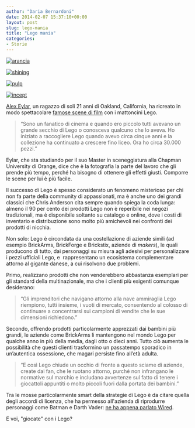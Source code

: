 ```yaml
---
author: "Daria Bernardoni"
date: 2014-02-07 15:37:10+00:00
layout: post
slug: lego-mania
title: "Lego mania"
categories:
- Storie
---
```


[![arancia](http://40k.it/wp-content/uploads/2014/02/arancia-300x152.jpg)](http://40k.it/wp-content/uploads/2014/02/arancia.jpg)


[![shining](http://40k.it/wp-content/uploads/2014/02/shining.jpg)](http://40k.it/wp-content/uploads/2014/02/shining.jpg)






[![pulp](http://40k.it/wp-content/uploads/2014/02/pulp.jpg)](http://40k.it/wp-content/uploads/2014/02/pulp.jpg)


[![incept](http://40k.it/wp-content/uploads/2014/02/incept.jpg)](http://40k.it/wp-content/uploads/2014/02/incept.jpg)




[Alex Eylar](http://www.flickr.com/photos/hoyvinmayvin/), un ragazzo di soli 21 anni di Oakland, California, ha ricreato in modo spettacolare [famose scene di film](http://www.telegraph.co.uk/culture/culturepicturegalleries/8243528/Scenes-from-famous-films-recreated-using-Lego-bricks-by-Alex-Eylar.html) con i mattoncini Lego.


> “Sono un fanatico di cinema e quando ero piccolo tutti avevano un grande secchio di Lego o conosceva qualcuno che lo aveva. Ho iniziato a raccogliere Lego quando avevo circa cinque anni e la collezione ha continuato a crescere fino liceo. Ora ho circa 30.000 pezzi.”


Eylar, che sta studiando per il suo Master in sceneggiatura alla Chapman University di Orange, dice che è la fotografia la parte del lavoro che gli prende più tempo, perché ha bisogno di ottenere gli effetti giusti. Comporre le scene per lui è più facile.

Il successo di Lego è spesso considerato un fenomeno misterioso per chi non fa parte della community di appassionati, ma è anche uno dei grandi classici che Chris Anderson cita sempre quando spiega la coda lunga: almeno il 90 per cento dei prodotti Lego non è reperibile nei negozi tradizionali, ma è disponibile soltanto su catalogo e online, dove i costi di inventario e distribuzione sono molto più amichevoli nei confronti dei prodotti di nicchia.

Non solo: Lego è circondata da una costellazione di aziende simili (ad esempio BrickArms, BrickForge e Brickstix, aziende di _makers_), le quali producono di tutto, dai personaggi su misura agli adesivi per personalizzare i pezzi ufficiali Lego, e  rappresentano un ecosistema complementare attorno al gigante danese, a cui risolvono due problemi.

Primo, realizzano prodotti che non venderebbero abbastanza esemplari per gli standard della multinazionale, ma che i clienti più esigenti comunque desiderano:


> “Gli imprenditori che navigano attorno alla nave ammiraglia Lego riempiono, tutti insieme, i vuoti di mercato, consentendo al colosso di continuare a concentrarsi sui campioni di vendite che le sue dimensioni richiedono.”


Secondo, offrendo prodotti particolarmente apprezzati dai bambini più grandi, le aziende come BrickArms li mantengono nel mondo Lego per qualche anno in più della media, dagli otto o dieci anni. Tutto ciò aumenta le possibilità che questi clienti trasformino un passatempo sporadico in un’autentica ossessione, che magari persiste fino all’età adulta.


> “E così Lego chiude un occhio di fronte a questo sciame di aziende, create dai fan, che le ruotano attorno, purché non infrangano le normative sul marchio e includano avvertenze sul fatto di tenere i giocattoli appuntiti o molto piccoli fuori dalla portata dei bambini.”


Tra le mosse particolarmente smart della strategie di Lego è da citare quella degli accordi di licenza, che ha permesso all'azienda di riprodurre personaggi come Batman e Darth Vader: [ne ha appena parlato Wired](http://www.wired.com/underwire/2014/02/infoporn-legos/?cid=18204454).

E voi, "giocate" con i Lego?


